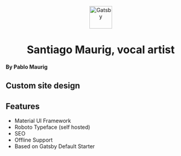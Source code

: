 <p align="center">
  <a href="https://www.gatsbyjs.org">
    <img alt="Gatsby" src="https://raw.githubusercontent.com/pablomaurig/site/master/gatsby-logo.svg" width="60" />
  </a>
</p>
<h1 align="center">
  Santiago Maurig, vocal artist
</h1>
<h4>By Pablo Maurig</h4>

## Custom site design

## Features

- Material UI Framework
- Roboto Typeface (self hosted)
- SEO
- Offline Support
- Based on Gatsby Default Starter


